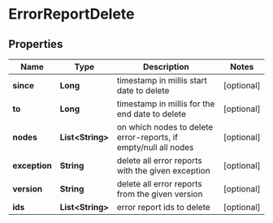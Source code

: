 # ErrorReportDelete

## Properties
Name | Type | Description | Notes
------------ | ------------- | ------------- | -------------
**since** | **Long** | timestamp in millis start date to delete |  [optional]
**to** | **Long** | timestamp in millis for the end date to delete |  [optional]
**nodes** | **List&lt;String&gt;** | on which nodes to delete error-reports, if empty/null all nodes |  [optional]
**exception** | **String** | delete all error reports with the given exception |  [optional]
**version** | **String** | delete all error reports from the given version |  [optional]
**ids** | **List&lt;String&gt;** | error report ids to delete |  [optional]
